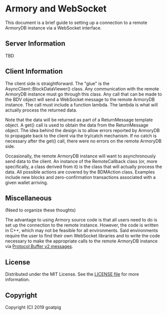 # Armory and WebSocket
This document is a brief guide to setting up a connection to a remote ArmoryDB instance via a WebSocket interface.

## Server Information
TBD

## Client Information
The client side is straightforward. The "glue" is the AsyncClient::BlockDataViewer() class. Any communication with the remote ArmoryDB instance must go through this class. Any call that can be made to the BDV object will send a WebSocket message to the remote ArmoryDB instance. The call must include a function lambda. The lambda is what will actually process the returned data.

Note that the data will be returned as part of a ReturnMessage template object. A get() call is used to obtain the data from the ReturnMessage object. The idea behind the design is to allow errors reported by ArmoryDB to propagate back to the client via the try/catch mechanism. If no catch is necessary after the get() call, there were no errors on the remote ArmoryDB side.

Occasionally, the remote ArmoryDB instance will want to asynchronously send data to the client. An instance of the RemoteCallback class (or, more specifically, a class derived from it) is the class that will actually process the data. All possible actions are covered by the BDMAction class. Examples include new blocks and zero-confirmation transactions associated with a given wallet arriving.

## Miscellaneous
(Need to organize these thoughts)

The advantage to using Armory source code is that all users need to do is set up the connection to the remote instance. However, the code is written in C++, which may not be feasible for all environments. Said environments require the user to find their own WebSocket libraries and to write the code necessary to make the appropriate calls to the remote ArmoryDB instance via [Protocol Buffer v2 messages](https://en.wikipedia.org/wiki/Protocol_Buffers).

## License
Distributed under the MIT License. See the [LICENSE file](LICENSE) for more information.

## Copyright
Copyright (C) 2019 goatpig
